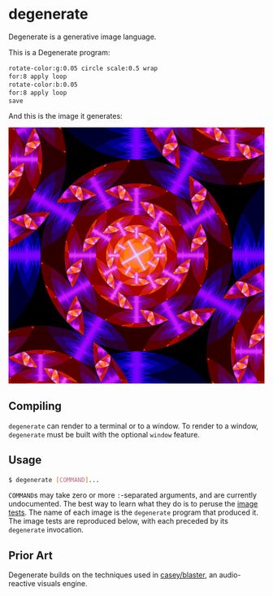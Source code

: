 # degenerate

Degenerate is a generative image language.

This is a Degenerate program:

```
rotate-color:g:0.05 circle scale:0.5 wrap
for:8 apply loop
rotate-color:b:0.05
for:8 apply loop
save
```

And this is the image it generates:

<img src='readme.jpeg'>

## Compiling

`degenerate` can render to a terminal or to a window. To render to a window,
`degenerate` must be built with the optional `window` feature.

## Usage

```bash
$ degenerate [COMMAND]...
```

`COMMAND`s may take zero or more `:`-separated arguments, and are currently
undocumented. The best way to learn what they do is to peruse the [image
tests](images). The name of each image is the `degenerate` program that
produced it. The image tests are reproduced below, with each preceded by its
`degenerate` invocation.

## Prior Art

Degenerate builds on the techniques used in
[casey/blaster](https://github.com/casey/blaster), an audio-reactive visuals
engine.
